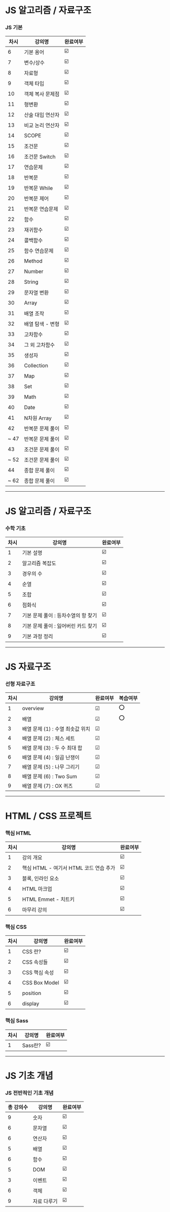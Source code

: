 # JS 알고리즘 / 자료구조

### JS 기본

|  차시  |       강의명        | 완료여부 |
| ------ | -------------- | ----- |
| 6 | 기본 용어 | ☑️ |
| 7 | 변수/상수 | ☑️ |
| 8 | 자료형    | ☑️ |
| 9 | 객체 타입 | ☑️ |
| 10 | 객체 복사 문제점 | ☑️ |
| 11 | 형변환 | ☑️ |
| 12 | 산술 대입 연산자 | ☑️ |
| 13 | 비교 논리 연산자 | ☑️ |
| 14 | SCOPE | ☑️ |
| 15 | 조건문 | ☑️ |
| 16 | 조건문 Switch | ☑️ |
| 17 | 연습문제 | ☑️ |
| 18 | 반복문 | ☑️ |
| 19 | 반복문 While | ☑️ |
| 20 | 반복문 제어 | ☑️ |
| 21 | 반복문 연습문제 | ☑️ |
| 22 | 함수 | ☑️ |
| 23 | 재귀함수 | ☑️ |
| 24 | 콜백함수 | ☑️ |
| 25 | 함수 연습문제 | ☑️ |
| 26 | Method | ☑️ |
| 27 | Number | ☑️ |
| 28 | String | ☑️ |
| 29 | 문자열 변환 | ☑️ |
| 30 | Array | ☑️ |
| 31 | 배열 조작 | ☑️ |
| 32 | 배열 탐색 - 변형 | ☑️ |
| 33 | 고차함수 | ☑️ |
| 34 | 그 외 고차함수 | ☑️ |
| 35 | 생성자 | ☑️ |
| 36 | Collection | ☑️ | 
| 37 | Map | ☑️ |
| 38 | Set | ☑️ |
| 39 | Math | ☑️ |
| 40 | Date | ☑️ |
| 41 | N차원 Array | ☑️ |
| 42 | 반복문 문제 풀이 | ☑️ |
| ~ 47 | 반복문 문제 풀이 | ☑️ |
| 43 | 조건문 문제 풀이 | ☑️ |
| ~ 52 | 조건문 문제 풀이 | ☑️ |
| 44 | 종합 문제 풀이 | ☑️ |
| ~ 62 | 종합 문제 풀이 | ☑️ |

-----------

# JS 알고리즘 / 자료구조

### 수학 기초

|  차시  |       강의명        | 완료여부 |
| ------ | -------------- | ----- |
| 1 | 기본 설명 | ☑️ |
| 2 | 알고리즘 복잡도 | ☑️ |
| 3 | 경우의 수 | ☑️ |
| 4 | 순열 | ☑️ |
| 5 | 조합 | ☑️ |
| 6 | 점화식 | ☑️ |
| 7 | 기본 문제 풀이 : 등차수열의 항 찾기 | ☑️ |
| 8 | 기본 문제 풀이 : 잃어버린 카드 찾기 | ☑️ |
| 9 | 기본 과정 정리 | ☑️ |

---------

# JS 자료구조

### 선형 자료구조

|  차시  |       강의명        | 완료여부 | 복습여부 |
| ------ | -------------- | ----- | ----- |
| 1 | overview | ☑ | ⭕ |
| 2 | 배열 | ☑ | ⭕ |
| 3 | 배열 문제 (1) : 수열 최솟값 위치 | ☑ |  |
| 4 | 배열 문제 (2) : 체스 세트 | ☑ |  |
| 5 | 배열 문제 (3) : 두 수 최대 합 | ☑ |  |
| 6 | 배열 문제 (4) : 일곱 난쟁이 | ☑ |  |
| 7 | 배열 문제 (5) : 나무 그리기 | ☑ |  |
| 8 | 배열 문제 (6) : Two Sum | ☑ |  |
| 9 | 배열 문제 (7) : OX 퀴즈 | ☑ |  |

----------

# HTML / CSS 프로젝트

### 핵심 HTML

|  차시  |       강의명        | 완료여부 |
| ------ | -------------- | ----- |
| 1 | 강의 개요 | ☑️  |
| 2 | 핵심 HTML - 여기서 HTML 코드 연습 추가 | ☑️ |
| 3 | 블록, 인라인 요소 | ☑️ |
| 4 | HTML 마크업 | ☑️ |
| 5 | HTML Emmet - 치트키 | ☑️ |
| 6 | 마무리 강의 | ☑️ |

### 핵심 CSS

|  차시  |       강의명        | 완료여부 |
| ------ | -------------- | ----- |
| 1 | CSS 란? | ☑️ |
| 2 | CSS 속성들 | ☑️ |
| 3 | CSS 핵심 속성 | ☑️ |
| 4 | CSS Box Model | ☑️ |
| 5 | position | ☑️ |
| 6 | display | ☑️ |

### 핵심 Sass

|  차시  |       강의명        | 완료여부 |
| ------ | -------------- | ----- |
| 1 | Sass란?  | ☑️ |

--------

# JS 기초 개념

### JS 전반적인 기초 개념

|  총 강의수  |       강의명        | 완료여부 |
| ------ | -------------- | ----- |
| 9 | 숫자 | ☑️ |
| 6 | 문자열 | ☑️ |
| 6 | 연산자 | ☑️ |
| 5 | 배열 | ☑️ |
| 6 | 함수 | ☑️ |
| 5 | DOM | ☑️ |
| 3 | 이벤트 | ☑️ |
| 6 | 객체 | ☑️ |
| 9 | 자료 다루기 | ☑️ |
